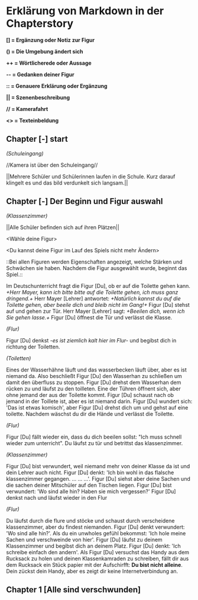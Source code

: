 # Erklärung von Markdown in der Chapterstory
**[] = Ergänzung oder Notiz zur Figur**

**() = Die Umgebung ändert sich**

**++ = Wörtlicherede oder Aussage**

**-- = Gedanken deiner Figur**

**:: = Genauere Erklärung oder Ergänzung**

**|| = Szenenbeschreibung**

**// = Kamerafahrt**

**<> = Texteinbeldung**

## Chapter [-] start
*(Schuleingang)*

//Kamera ist über den Schuleingang//

||Mehrere Schüler und Schülerinnen laufen in die Schule. Kurz darauf klingelt es und das bild verdunkelt sich langsam.||

## Chapter [-] Der Beginn und Figur auswahl

*(Klassenzimmer)*

||Alle Schüler befinden sich auf ihren Plätzen||

<Wähle deine Figur>

<Du kannst deine Figur im Lauf des Spiels nicht mehr Ändern>

::Bei allen Figuren werden Eigenschaften angezeigt, welche Stärken und Schwächen sie haben. Nachdem die Figur ausgewählt wurde, beginnt das Spiel.::

Im Deutschunterricht fragt die Figur [Du], ob er auf die Toilette gehen kann. *+Herr Mayer, kann ich bitte bitte auf die Toilette gehen, ich muss ganz dringend.+*  Herr Mayer [Lehrer] antwortet: *+Natürlich kannst du auf die Toilette gehen, aber beeile dich und bleib nicht im Gang!+* Figur [Du] stehst auf und gehen zur Tür. Herr Mayer [Lehrer] sagt: *+Beeilen dich, wenn ich Sie gehen lasse.+* Figur [Du] öffnest die Tür und verlässt die Klasse.

*(Flur)*

Figur [Du] denkst *-es ist ziemlich kalt hier im Flur-* und begibst dich in richtung der Toiletten.

*(Toiletten)*

Eines der Wasserhähne läuft und das wasserbecken läuft über, aber es ist niemand da. Also beschließt Figur [Du] den Wasserhan zu schließen um damit den überfluss zu stoppen. Figur [Du] drehst dem Wasserhan dem rücken zu und läufst zu den toilleten. Eine der Tühren öffnent sich, aber ohne jemand der aus der Toilette kommt. Figur [Du] schaust nach ob jemand in der Toillete ist, aber es ist niemand darin. Figur [Du] wundert sich: 'Das ist etwas komisch', aber Figur [Du] drehst dich um und gehst auf eine toilette. Nachdem wäschst du dir die Hände und verlässt die Toilette.

*(Flur)*

Figur [Du] fällt wieder ein, dass du dich beeilen sollst: "Ich muss schnell wieder zum unterricht". Du läufst zu tür und betrittst das klassenzimmer.

*(Klassenzimmer)*

Figur [Du] bist verwundert, weil niemand mehr von deiner Klasse da ist und dein Lehrer auch nicht. Figur [Du] denkt: 'Ich bin wohl in das flalsche klassenzimmer gegangen. ... ... ...'. Figur [Du] siehst aber deine Sachen und die sachen deiner Mitschüler auf den Tischen liegen. Figur [Du] bist verwundert: 'Wo sind alle hin? Haben sie mich vergessen?' Figur [Du] denkst nach und läufst wieder in den Flur 

*(Flur)*

Du läufst durch die flure und stöcke und schaust durch verscheidene klassenzimmer, aber du findest niemanden. Figur [Du] denkt verwundert: 'Wo sind alle hin?'. Als du ein unwholes gefühl bekommst: 'Ich hole meine Sachen und verschweinde von hier'. Figur [Du] läufst zu deinem Klassenzimmer und begibst dich an deinem Platz. Figur [Du] denkt: 'Ich schreibe einfach den andern'. Als Figur [Du] versuchst das Handy aus dem Rucksack zu holen und deinen Klassenkamraden zu schreiben, fällt dir aus dem Rucksack ein Stück papier mit der Aufschirfft: **Du bist nicht alleine**. Dein zückst dein Handy, aber es zeigt dir keine Internetverbindung an.

## Chapter 1 [Alle sind verschwunden]
